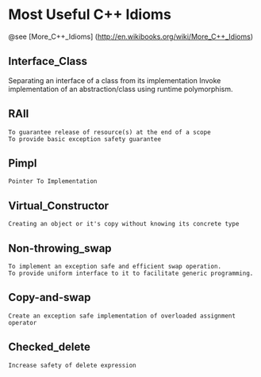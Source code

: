 # Most Useful C++ Idioms

@see [More_C++_Idioms] (http://en.wikibooks.org/wiki/More_C++_Idioms)

## Interface_Class
  Separating an interface of a class from its implementation
  Invoke implementation of an abstraction/class using runtime polymorphism.
## RAII
```
To guarantee release of resource(s) at the end of a scope
To provide basic exception safety guarantee
```
## Pimpl
```
Pointer To Implementation
```
## Virtual_Constructor
```
Creating an object or it's copy without knowing its concrete type
```
## Non-throwing_swap
```
To implement an exception safe and efficient swap operation.
To provide uniform interface to it to facilitate generic programming.
```
## Copy-and-swap
```
Create an exception safe implementation of overloaded assignment operator
```
## Checked_delete
```
Increase safety of delete expression
```
